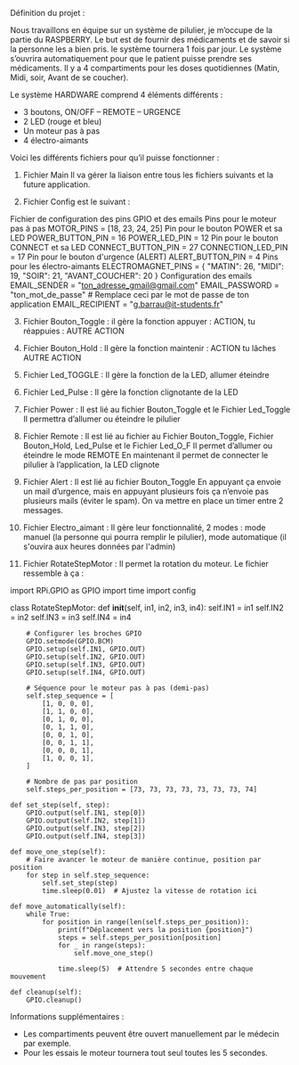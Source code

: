 Définition du projet :

Nous travaillons en équipe sur un système de pilulier, je m’occupe de la partie du RASPBERRY.
Le but est de fournir des médicaments et de savoir si la personne les a bien pris.
le système tournera 1 fois par jour. Le système s’ouvrira automatiquement pour que le patient puisse prendre ses médicaments. Il y a 4 compartiments pour les doses quotidiennes (Matin, Midi, soir, Avant de se coucher).
 
Le système HARDWARE comprend 4 éléments différents :
-	3 boutons, ON/OFF – REMOTE – URGENCE
-	2 LED (rouge et bleu)
-	Un moteur pas à pas
-	4 électro-aimants

Voici les différents fichiers pour qu’il puisse fonctionner : 

1.	Fichier Main
Il va gérer la liaison entre tous les fichiers suivants et la future application.

2.	Fichier Config est le suivant :

Fichier de configuration des pins GPIO et des emails
  Pins pour le moteur pas à pas
   MOTOR_PINS = [18, 23, 24, 25]
  Pin pour le bouton POWER et sa LED
   POWER_BUTTON_PIN = 16
   POWER_LED_PIN = 12
  Pin pour le bouton CONNECT et sa LED
   CONNECT_BUTTON_PIN = 27
   CONNECTION_LED_PIN = 17
  Pin pour le bouton d'urgence (ALERT)
   ALERT_BUTTON_PIN = 4
  Pins pour les électro-aimants
    ELECTROMAGNET_PINS = {
     "MATIN": 26,
     "MIDI": 19,
     "SOIR": 21,
     "AVANT_COUCHER": 20
}
   Configuration des emails
     EMAIL_SENDER = "ton_adresse_gmail@gmail.com"
     EMAIL_PASSWORD = "ton_mot_de_passe"  # Remplace ceci par le mot de passe de ton application
     EMAIL_RECIPIENT = "g.barrau@it-students.fr"

3.	Fichier Bouton_Toggle :
il gère la fonction appuyer : ACTION, tu réappuies : AUTRE ACTION
4.	Fichier Bouton_Hold :
Il gère la fonction maintenir : ACTION tu lâches AUTRE ACTION
5.	Fichier Led_TOGGLE : 
Il gère la fonction de la LED, allumer éteindre

6.	Fichier Led_Pulse :
Il gère la fonction clignotante de la LED

7.	Fichier Power :
Il est lié au fichier Bouton_Toggle et le Fichier Led_Toggle
Il permettra d’allumer ou éteindre le pilulier

8.	Fichier Remote : 
Il est lié au fichier au Fichier Bouton_Toggle,  Fichier Bouton_Hold, Led_Pulse  et le Fichier Led_O_F
Il permet d’allumer ou éteindre le mode REMOTE 
En maintenant il permet de connecter le pilulier à l’application, la LED clignote 

9.	Fichier Alert :
Il est lié au fichier Bouton_Toggle
En appuyant ça envoie un mail d’urgence, mais en appuyant plusieurs fois ça n’envoie pas plusieurs mails (éviter le spam). On va mettre en place un timer entre 2 messages.

10. Fichier Electro_aimant :
Il gère leur fonctionnalité, 2 modes : mode manuel (la personne qui pourra remplir le pilulier), mode automatique (il s'ouvira aux heures données par l'admin)

11.	Fichier RotateStepMotor :
Il permet la rotation du moteur. Le fichier ressemble à ça :

import RPi.GPIO as GPIO
import time
import config

class RotateStepMotor:
    def __init__(self, in1, in2, in3, in4):
        self.IN1 = in1
        self.IN2 = in2
        self.IN3 = in3
        self.IN4 = in4

        # Configurer les broches GPIO
        GPIO.setmode(GPIO.BCM)
        GPIO.setup(self.IN1, GPIO.OUT)
        GPIO.setup(self.IN2, GPIO.OUT)
        GPIO.setup(self.IN3, GPIO.OUT)
        GPIO.setup(self.IN4, GPIO.OUT)

        # Séquence pour le moteur pas à pas (demi-pas)
        self.step_sequence = [
            [1, 0, 0, 0],
            [1, 1, 0, 0],
            [0, 1, 0, 0],
            [0, 1, 1, 0],
            [0, 0, 1, 0],
            [0, 0, 1, 1],
            [0, 0, 0, 1],
            [1, 0, 0, 1],
        ]

        # Nombre de pas par position
        self.steps_per_position = [73, 73, 73, 73, 73, 73, 73, 74]

    def set_step(self, step):
        GPIO.output(self.IN1, step[0])
        GPIO.output(self.IN2, step[1])
        GPIO.output(self.IN3, step[2])
        GPIO.output(self.IN4, step[3])

    def move_one_step(self):
        # Faire avancer le moteur de manière continue, position par position
        for step in self.step_sequence:
            self.set_step(step)
            time.sleep(0.01)  # Ajustez la vitesse de rotation ici

    def move_automatically(self):
        while True:
            for position in range(len(self.steps_per_position)):
                print(f"Déplacement vers la position {position}")
                steps = self.steps_per_position[position]
                for _ in range(steps):
                    self.move_one_step()

                time.sleep(5)  # Attendre 5 secondes entre chaque mouvement

    def cleanup(self):
        GPIO.cleanup()


Informations supplémentaires :

-	Les compartiments peuvent être ouvert manuellement par le médecin par exemple.
-	Pour les essais le moteur tournera tout seul toutes les 5 secondes.



